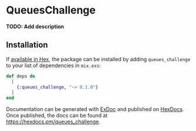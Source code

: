 # QueuesChallenge

**TODO: Add description**

## Installation

If [available in Hex](https://hex.pm/docs/publish), the package can be installed
by adding `queues_challenge` to your list of dependencies in `mix.exs`:

```elixir
def deps do
  [
    {:queues_challenge, "~> 0.1.0"}
  ]
end
```

Documentation can be generated with [ExDoc](https://github.com/elixir-lang/ex_doc)
and published on [HexDocs](https://hexdocs.pm). Once published, the docs can
be found at <https://hexdocs.pm/queues_challenge>.

